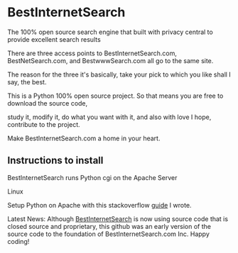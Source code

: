 # BestInternetSearch
The 100% open source search engine that built with privacy central to provide excellent search results

There are three access points to BestInternetSearch.com, BestNetSearch.com, and BestwwwSearch.com all go to the same site.

The reason for the three it's basically, take your pick to which you like shall I say, the best.

This is a Python 100% open source project.  So that means you are free to download the source code,

study it, modify it, do what you want with it, and also with love I hope, contribute to the project.

Make BestInternetSearch.com a home in your heart.

## Instructions to install

BestInternetSearch runs Python cgi on the Apache Server

Linux

Setup Python on Apache with this stackoverflow [guide](https://stackoverflow.com/a/57531411/4084546) I wrote.


Latest News:  Although [BestInternetSearch](https://BestInternetSearch.com) is now using source code that is closed source and proprietary, this github was an early version of the source code to the foundation of BestInternetSearch.com Inc.  Happy coding!
